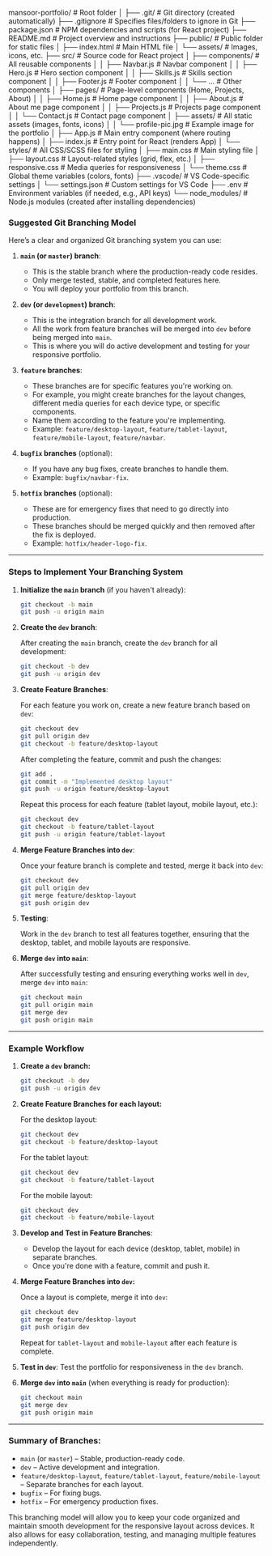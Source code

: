 mansoor-portfolio/ # Root folder
│
├── .git/ # Git directory (created automatically)
├── .gitignore # Specifies files/folders to ignore in Git
├── package.json # NPM dependencies and scripts (for React project)
├── README.md # Project overview and instructions
├── public/ # Public folder for static files
│ ├── index.html # Main HTML file
│ └── assets/ # Images, icons, etc.
├── src/ # Source code for React project
│ ├── components/ # All reusable components
│ │ ├── Navbar.js # Navbar component
│ │ ├── Hero.js # Hero section component
│ │ ├── Skills.js # Skills section component
│ │ ├── Footer.js # Footer component
│ │ └── ... # Other components
│ ├── pages/ # Page-level components (Home, Projects, About)
│ │ ├── Home.js # Home page component
│ │ ├── About.js # About me page component
│ │ ├── Projects.js # Projects page component
│ │ └── Contact.js # Contact page component
│ ├── assets/ # All static assets (images, fonts, icons)
│ │ └── profile-pic.jpg # Example image for the portfolio
│ ├── App.js # Main entry component (where routing happens)
│ ├── index.js # Entry point for React (renders App)
│ └── styles/ # All CSS/SCSS files for styling
│ ├── main.css # Main styling file
│ ├── layout.css # Layout-related styles (grid, flex, etc.)
│ ├── responsive.css # Media queries for responsiveness
│ └── theme.css # Global theme variables (colors, fonts)
├── .vscode/ # VS Code-specific settings
│ └── settings.json # Custom settings for VS Code
├── .env # Environment variables (if needed, e.g., API keys)
└── node_modules/ # Node.js modules (created after installing dependencies)

### Suggested Git Branching Model

Here’s a clear and organized Git branching system you can use:

1. **`main` (or `master`) branch**:
   - This is the stable branch where the production-ready code resides.
   - Only merge tested, stable, and completed features here.
   - You will deploy your portfolio from this branch.
2. **`dev` (or `development`) branch**:
   - This is the integration branch for all development work.
   - All the work from feature branches will be merged into `dev` before being merged into `main`.
   - This is where you will do active development and testing for your responsive portfolio.
3. **`feature` branches**:

   - These branches are for specific features you're working on.
   - For example, you might create branches for the layout changes, different media queries for each device type, or specific components.
   - Name them according to the feature you're implementing.
   - Example: `feature/desktop-layout`, `feature/tablet-layout`, `feature/mobile-layout`, `feature/navbar`.

4. **`bugfix` branches** (optional):

   - If you have any bug fixes, create branches to handle them.
   - Example: `bugfix/navbar-fix`.

5. **`hotfix` branches** (optional):
   - These are for emergency fixes that need to go directly into production.
   - These branches should be merged quickly and then removed after the fix is deployed.
   - Example: `hotfix/header-logo-fix`.

---

### Steps to Implement Your Branching System

1. **Initialize the `main` branch** (if you haven't already):

   ```bash
   git checkout -b main
   git push -u origin main
   ```

2. **Create the `dev` branch**:

   After creating the `main` branch, create the `dev` branch for all development:

   ```bash
   git checkout -b dev
   git push -u origin dev
   ```

3. **Create Feature Branches**:

   For each feature you work on, create a new feature branch based on `dev`:

   ```bash
   git checkout dev
   git pull origin dev
   git checkout -b feature/desktop-layout
   ```

   After completing the feature, commit and push the changes:

   ```bash
   git add .
   git commit -m "Implemented desktop layout"
   git push -u origin feature/desktop-layout
   ```

   Repeat this process for each feature (tablet layout, mobile layout, etc.):

   ```bash
   git checkout dev
   git checkout -b feature/tablet-layout
   git push -u origin feature/tablet-layout
   ```

4. **Merge Feature Branches into `dev`**:

   Once your feature branch is complete and tested, merge it back into `dev`:

   ```bash
   git checkout dev
   git pull origin dev
   git merge feature/desktop-layout
   git push origin dev
   ```

5. **Testing**:

   Work in the `dev` branch to test all features together, ensuring that the desktop, tablet, and mobile layouts are responsive.

6. **Merge `dev` into `main`**:

   After successfully testing and ensuring everything works well in `dev`, merge `dev` into `main`:

   ```bash
   git checkout main
   git pull origin main
   git merge dev
   git push origin main
   ```

---

### Example Workflow

1. **Create a `dev` branch:**

   ```bash
   git checkout -b dev
   git push -u origin dev
   ```

2. **Create Feature Branches for each layout:**

   For the desktop layout:

   ```bash
   git checkout dev
   git checkout -b feature/desktop-layout
   ```

   For the tablet layout:

   ```bash
   git checkout dev
   git checkout -b feature/tablet-layout
   ```

   For the mobile layout:

   ```bash
   git checkout dev
   git checkout -b feature/mobile-layout
   ```

3. **Develop and Test in Feature Branches**:

   - Develop the layout for each device (desktop, tablet, mobile) in separate branches.
   - Once you're done with a feature, commit and push it.

4. **Merge Feature Branches into `dev`:**

   Once a layout is complete, merge it into `dev`:

   ```bash
   git checkout dev
   git merge feature/desktop-layout
   git push origin dev
   ```

   Repeat for `tablet-layout` and `mobile-layout` after each feature is complete.

5. **Test in `dev`**:
   Test the portfolio for responsiveness in the `dev` branch.

6. **Merge `dev` into `main`** (when everything is ready for production):

   ```bash
   git checkout main
   git merge dev
   git push origin main
   ```

---

### Summary of Branches:

- `main` (or `master`) – Stable, production-ready code.
- `dev` – Active development and integration.
- `feature/desktop-layout`, `feature/tablet-layout`, `feature/mobile-layout` – Separate branches for each layout.
- `bugfix` – For fixing bugs.
- `hotfix` – For emergency production fixes.

This branching model will allow you to keep your code organized and maintain smooth development for the responsive layout across devices. It also allows for easy collaboration, testing, and managing multiple features independently.
